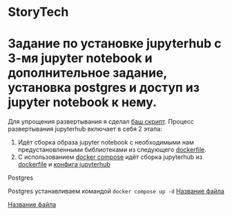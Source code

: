 # StoryTech

# Задание по установке jupyterhub с 3-мя jupyter notebook и дополнительное задание, установка postgres и доступ из jupyter notebook к нему.



Для упрощения развертывания я сделал [баш скрипт](jupyterhub/deploy.sh).
Процесс развертывания jupyterhub включает в себя 2 этапа:
1. Идёт сборка образа jupyter notebook с необходимыми нам предустановленными библиотеками из следующего [dockerfile](jupyterhub/dockerfile.notebook).
2. С использованием [docker compose](jupyterhub/docker-compose.yml) идёт сборка jupyterhub из [dockerfile](jupyterhub/dockerfile) и [конфига jupyterhub](jupyterhub/config/jupyterhub_config.py)


Postgres

Postgres устанавливаем командой ```docker compose up -d```
[Название файла](путь/к/файлу)


[Название файла](путь/к/файлу)
